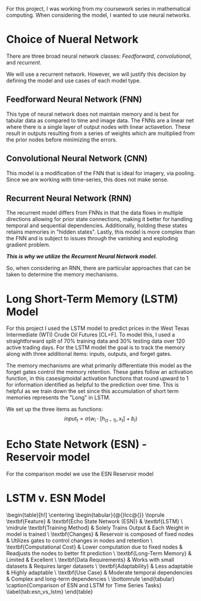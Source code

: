 For this project, I was working from my coursework series in mathematical computing. When considering the model, I wanted to use neural networks.

# Choice of Nueral Network

There are three broad neural network classes: *Feedforward*, *convolutional*, and *recurrent*.

We will use a recurrent network. However, we will justify this decision by defining the model and use cases of each model type.

## Feedforward Neural Network (FNN)

This type of neural network does not maintain memory and is best for tabular data as compared to time and image data. The FNNs are a linear net where there is a single layer of output nodes with linear actiavetion. These result in outputs resulting from a series of weights which are multiplied from the prior nodes before minimizing the errors.

## Convolutional Neural Network (CNN)

This model is a modification of the FNN that is ideal for imagery, via pooling. Since we are working with time-series, this does not make sense.
## Recurrent Neural Network (RNN)

The recurrent model differs from FNNs in that the data flows in multiple directions allowing for prior state connections, making it better for handling temporal and sequential dependencies. Additionally, holding these states retains memories in "hidden states". Lastly, this model is more complex than the FNN and is subject to issues through the vanishing and exploding gradient problem.

***This is why we utilize the Recurrent Neural Network model.***

So, when considering an RNN, there are particular approaches that can be taken to determine the memory mechanisms.

# Long Short-Term Memory (LSTM) Model

For this project I used the LSTM model to predict prices in the West Texas Intermediate (WTI) Crude Oil Futures [CL=F]. To model this, I used a straightforward split of 70% training data and 30% testing data over 120 active trading days. For the LSTM model the goal is to track the memory along with three additional items: inputs, outputs, and forget gates. 

The memory mechanisms are what primarily differentiate this model as the forget gates control the memory retention. These gates follow an activation function, in this casesigmoidal activation functions that round upward to 1 for information identified as helpful to the prediction over time. This is helpful as we train down the set since this accumulation of short term memories represents the "Long" in LSTM.

We set up the three items as functions:
$$input_t = \sigma(w_i \cdot [h_(t-1), x_t] + b_i)$$

# Echo State Network (ESN) - Reservoir model

For the comparison model we use the ESN Reservoir model

# LSTM v. ESN Model

\begin{table}[h!]
\centering
\begin{tabular}{@{}lcc@{}}
\toprule
\textbf{Feature}            & \textbf{Echo State Network (ESN)} & \textbf{LSTM}                    \\ \midrule
\textbf{Training Method}    & Solely Trains Output   & Each Weight in model is trained          \\
\textbf{Changes}   & Reservoir is composed of fixed nodes           & Utilizes gates to control changes in nodes and retention       \\
\textbf{Computational Cost} & Lower computation due to fixed nodes                               & Readjusts the nodes to better fit prediction                             \\
\textbf{Long-Term Memory}   & Limited                           & Excellent                        \\
\textbf{Data Requirements}  & Works with small datasets         & Requires larger datasets         \\
\textbf{Adaptability}       & Less adaptable                    & Highly adaptable                 \\
\textbf{Use Case}           & Moderate temporal dependencies    & Complex and long-term dependencies \\ \bottomrule
\end{tabular}
\caption{Comparison of ESN and LSTM for Time Series Tasks}
\label{tab:esn_vs_lstm}
\end{table}
